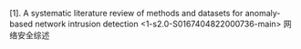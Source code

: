 [1]. A systematic literature review of methods and datasets for anomaly-based network intrusion detection <1-s2.0-S0167404822000736-main> 网络安全综述
